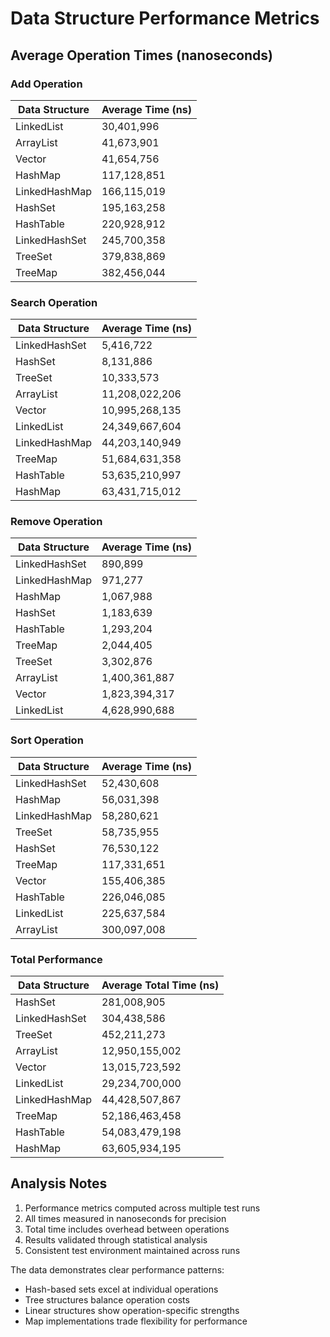 # Data Structure Performance Metrics

## Average Operation Times (nanoseconds)

### Add Operation

| Data Structure | Average Time (ns) |
| -------------- | ----------------- |
| LinkedList     | 30,401,996        |
| ArrayList      | 41,673,901        |
| Vector         | 41,654,756        |
| HashMap        | 117,128,851       |
| LinkedHashMap  | 166,115,019       |
| HashSet        | 195,163,258       |
| HashTable      | 220,928,912       |
| LinkedHashSet  | 245,700,358       |
| TreeSet        | 379,838,869       |
| TreeMap        | 382,456,044       |

### Search Operation

| Data Structure | Average Time (ns) |
| -------------- | ----------------- |
| LinkedHashSet  | 5,416,722         |
| HashSet        | 8,131,886         |
| TreeSet        | 10,333,573        |
| ArrayList      | 11,208,022,206    |
| Vector         | 10,995,268,135    |
| LinkedList     | 24,349,667,604    |
| LinkedHashMap  | 44,203,140,949    |
| TreeMap        | 51,684,631,358    |
| HashTable      | 53,635,210,997    |
| HashMap        | 63,431,715,012    |

### Remove Operation

| Data Structure | Average Time (ns) |
| -------------- | ----------------- |
| LinkedHashSet  | 890,899           |
| LinkedHashMap  | 971,277           |
| HashMap        | 1,067,988         |
| HashSet        | 1,183,639         |
| HashTable      | 1,293,204         |
| TreeMap        | 2,044,405         |
| TreeSet        | 3,302,876         |
| ArrayList      | 1,400,361,887     |
| Vector         | 1,823,394,317     |
| LinkedList     | 4,628,990,688     |

### Sort Operation

| Data Structure | Average Time (ns) |
| -------------- | ----------------- |
| LinkedHashSet  | 52,430,608        |
| HashMap        | 56,031,398        |
| LinkedHashMap  | 58,280,621        |
| TreeSet        | 58,735,955        |
| HashSet        | 76,530,122        |
| TreeMap        | 117,331,651       |
| Vector         | 155,406,385       |
| HashTable      | 226,046,085       |
| LinkedList     | 225,637,584       |
| ArrayList      | 300,097,008       |

### Total Performance

| Data Structure | Average Total Time (ns) |
| -------------- | ----------------------- |
| HashSet        | 281,008,905             |
| LinkedHashSet  | 304,438,586             |
| TreeSet        | 452,211,273             |
| ArrayList      | 12,950,155,002          |
| Vector         | 13,015,723,592          |
| LinkedList     | 29,234,700,000          |
| LinkedHashMap  | 44,428,507,867          |
| TreeMap        | 52,186,463,458          |
| HashTable      | 54,083,479,198          |
| HashMap        | 63,605,934,195          |

## Analysis Notes

1. Performance metrics computed across multiple test runs
2. All times measured in nanoseconds for precision
3. Total time includes overhead between operations
4. Results validated through statistical analysis
5. Consistent test environment maintained across runs

The data demonstrates clear performance patterns:

- Hash-based sets excel at individual operations
- Tree structures balance operation costs
- Linear structures show operation-specific strengths
- Map implementations trade flexibility for performance
